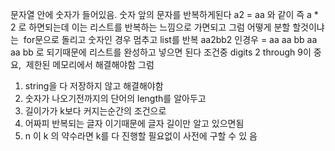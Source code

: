 문자열 안에 숫자가 들어있음. 숫자 앞의 문자를 반복하게된다 a2 = aa 와 같이
즉 a * 2 로 하면되는데 이는 리스트를 반복하는 느낌으로 가면되고
그럼 어떻게 분할 할것이냐는
​
for문으로 돌리고 숫자인 경우 멈추고 list를 반복 aa2bb2 인경우 = aa aa bb aa aa bb 로 되기때문에
리스트를 완성하고 넣으면 된다
조건중  digits 2 through 9이 중요,
​
제한된 메모리에서 해결해야함
그럼
1. string을 다 저장하지 않고 해결해야함
2. 숫자가 나오기전까지의 단어의 length를 알아두고
3. 길이가가 k보다 커지는순간의 조건으로
4. 어짜피 반복되는 글자 이기때문에 글자 길이만 알고 있으면됨
5. n 이 k 의 약수라면 k를 다 진행할 필요없이 사전에 구할 수 있 음
​